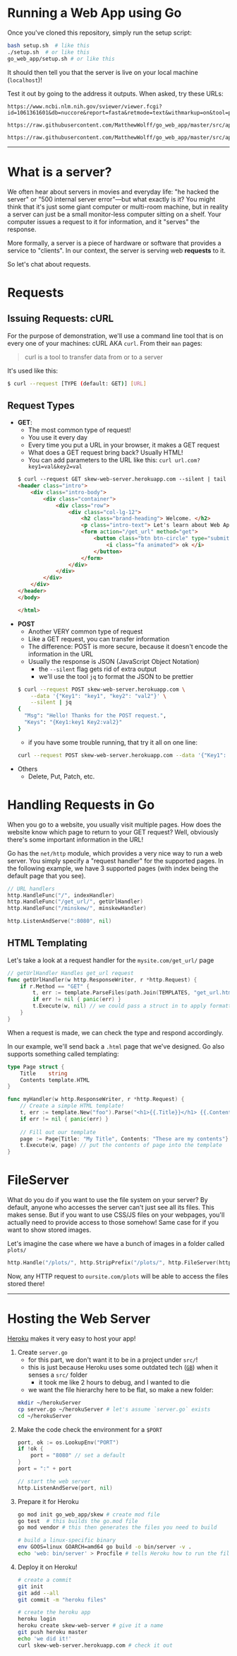 # Running a Web App using Go
Once you've cloned this repository, simply run the setup script:
```bash
bash setup.sh  # like this
./setup.sh  # or like this
go_web_app/setup.sh # or like this
```

It should then tell you that the server is live on your local machine (`localhost`)!

Test it out by going to the address it outputs. When asked, try these URLs:
```
https://www.ncbi.nlm.nih.gov/sviewer/viewer.fcgi?id=1061361601&db=nuccore&report=fasta&retmode=text&withmarkup=on&tool=portal&log$=seqview&maxdownloadsize=100000000

https://raw.githubusercontent.com/MatthewWolff/go_web_app/master/src/app/test_data/rickettsia_prowazekii.txt

https://raw.githubusercontent.com/MatthewWolff/go_web_app/master/src/app/test_data/thermotoga_petrophila.txt
```

---

# What is a server?
We often hear about servers in movies and everyday life:
"he hacked the server" or "500 internal server error"—but
what exactly is it? You might think that it's just some giant
computer or multi-room machine, but in reality a server can 
just be a small monitor-less computer sitting on a shelf. Your
computer issues a request to it for information, and it
"serves" the response. 

More formally, a server is a piece of hardware or software 
that provides a service to "clients". In our context, the
server is serving web **requests** to it.

So let's chat about requests.

# Requests
## Issuing Requests: cURL
For the purpose of demonstration, we'll use a command line tool that is 
on every one of your machines: cURL AKA `curl`. From their `man` pages:

> curl  is  a  tool to transfer data from or to a server

It's used like this: 
```bash
$ curl --request [TYPE (default: GET)] [URL]
```

## Request Types
* **GET**: 
    - The most common type of request!
    - You use it every day
    - Every time you put a URL in your browser, it makes a GET request
    - What does a GET request bring back? Usually HTML!
    - You can add parameters to the URL like this: `curl url.com?key1=val&key2=val`
    ```html
    $ curl --request GET skew-web-server.herokuapp.com --silent | tail -n 20
    <header class="intro">
        <div class="intro-body">
            <div class="container">
                <div class="row">
                    <div class="col-lg-12">
                        <h2 class="brand-heading"> Welcome. </h2>
                        <p class="intro-text"> Let's learn about Web Apps </p>
                        <form action="/get_url" method="get">
                            <button class="btn btn-circle" type="submit">
                                <i class="fa animated"> ok </i>
                            </button>
                        </form>
                    </div>
                </div>
            </div>
        </div>
    </header>
    </body>
    
    </html>
    ```
* **POST**
    - Another VERY common type of request
    - Like a GET request, you can transfer information
    - The difference: POST is more secure, because it doesn't encode the information in the URL
    - Usually the response is JSON (JavaScript Object Notation)
        - the `--silent` flag gets rid of extra output
        - we'll use the tool `jq` to format the JSON to be prettier 
    ```bash
    $ curl --request POST skew-web-server.herokuapp.com \
        --data '{"Key1": "key1", "key2": "val2"}' \
        --silent | jq
    {
      "Msg": "Hello! Thanks for the POST request.",
      "Keys": "{Key1:key1 Key2:val2}"
    }
    ```
    - if you have some trouble running, that try it all on one line:
    ```bash
    curl --request POST skew-web-server.herokuapp.com --data '{"Key1": "key1", "key2": "val2"}' --silent
    ``` 
* Others
    - Delete, Put, Patch, etc.
    
# Handling Requests in Go
When you go to a website, you usually visit multiple pages. How does the website
know which page to return to your GET request? Well, obviously there's some 
important information in the URL!

Go has the `net/http` module, which provides a very nice way to run a web server. 
You simply specify a "request handler" for the supported pages. In the following 
example, we have 3 supported pages (with index being the default page that you see).
```go
// URL handlers
http.HandleFunc("/", indexHandler)
http.HandleFunc("/get_url/", getUrlHandler)
http.HandleFunc("/minskew/", minskewHandler)

http.ListenAndServe(":8080", nil)
```

## HTML Templating
Let's take a look at a request handler for the `mysite.com/get_url/` page
```go
// getUrlHandler Handles get_url request
func getUrlHandler(w http.ResponseWriter, r *http.Request) {
	if r.Method == "GET" {
		t, err := template.ParseFiles(path.Join(TEMPLATES, "get_url.html"))
		if err != nil { panic(err) }
		t.Execute(w, nil) // we could pass a struct in to apply formatting if we wanted
	}
}
```
When a request is made, we can check the type and respond accordingly.  

In our example, we'll send back a `.html` page that we've designed. Go
also supports something called templating:
```go
type Page struct {
	Title    string
	Contents template.HTML
}

func myHandler(w http.ResponseWriter, r *http.Request) {
    // Create a simple HTML template!
    t, err := template.New("foo").Parse("<h1>{{.Title}}</h1> {{.Contents}}")
    if err != nil { panic(err) }
    
    // Fill out our template
    page := Page{Title: "My Title", Contents: "These are my contents"}
    t.Execute(w, page) // put the contents of page into the template
}
```

    
# FileServer
What do you do if you want to use the file system on your server? By default,
anyone who accesses the server can't just see all its files. This makes sense.
But if you want to use CSS/JS files on your webpages, you'll actually need to 
provide access to those somehow! Same case for if you want to show stored images.  

Let's imagine the case where we have a bunch of images in a folder called `plots/`
```go 
http.Handle("/plots/", http.StripPrefix("/plots/", http.FileServer(http.Dir("./plots"))))
```

Now, any HTTP request to `oursite.com/plots` will be able to access the files stored there!

---


# Hosting the Web Server
[Heroku](https://devcenter.heroku.com/articles/getting-started-with-go)
makes it very easy to host your app!  

1. Create `server.go`
    - for this part, we don't want it to be in a project under `src/`!
    - this is just because Heroku uses some outdated tech ([`GB`](https://github.com/constabulary/gb)) when it senses a `src/` folder
        - it took me like 2 hours to debug, and I wanted to die
    - we want the file hierarchy here to be flat, so make a new folder:
    ```bash
    mkdir ~/herokuServer
    cp server.go ~/herokuServer # let's assume `server.go` exists
    cd ~/herokuServer
    ```
2. Make the code check the environment for a `$PORT`
    ```go
   	port, ok := os.LookupEnv("PORT")
   	if !ok {
   		port = "8080" // set a default
   	}
   	port = ":" + port
   
   	// start the web server
   	http.ListenAndServe(port, nil)
    ```
4. Prepare it for Heroku
    ```bash
    go mod init go_web_app/skew # create mod file
    go test  # this builds the go.mod file
    go mod vendor # this then generates the files you need to build
   
    # build a linux-specific binary
    env GOOS=linux GOARCH=amd64 go build -o bin/server -v .
    echo 'web: bin/server' > Procfile # tells Heroku how to run the file
    ```
5. Deploy it on Heroku!
    ```bash
    # create a commit
    git init
    git add --all
    git commit -m "heroku files"
    
    # create the heroku app
    heroku login 
    heroku create skew-web-server # give it a name
    git push heroku master
    echo 'we did it!'
    curl skew-web-server.herokuapp.com # check it out
    ```
